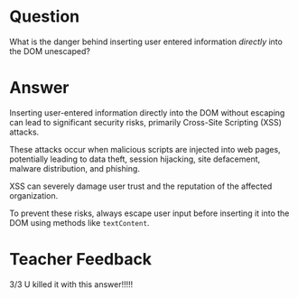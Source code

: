 # Question

What is the danger behind inserting user entered information *directly* into the DOM unescaped?

# Answer
Inserting user-entered information directly into the DOM without escaping can lead to significant security risks, primarily Cross-Site Scripting (XSS) attacks. 

These attacks occur when malicious scripts are injected into web pages, potentially leading to data theft, session hijacking, site defacement, malware distribution, and phishing. 

XSS can severely damage user trust and the reputation of the affected organization. 

To prevent these risks, always escape user input before inserting it into the DOM using methods like `textContent`.

# Teacher Feedback
3/3
U killed it with this answer!!!!!